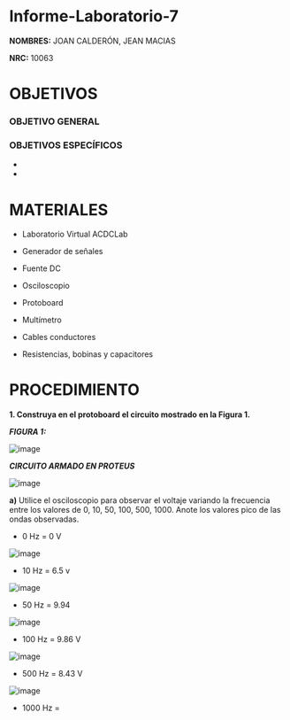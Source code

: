 # Informe-Laboratorio-7

**NOMBRES:** JOAN CALDERÓN, JEAN MACIAS

**NRC:** 10063

# **OBJETIVOS**

### **OBJETIVO GENERAL**

### **OBJETIVOS ESPECÍFICOS**

* 

*

# **MATERIALES**

* Laboratorio Virtual ACDCLab

* Generador de señales

* Fuente DC

* Osciloscopio

* Protoboard

* Multímetro

* Cables conductores

* Resistencias, bobinas y capacitores

# **PROCEDIMIENTO**

**1. Construya en el protoboard el circuito mostrado en la Figura 1.**

***FIGURA 1:***

![image](https://user-images.githubusercontent.com/116774235/217982009-f376e51d-5aa6-405a-9254-c28deacbbf40.png)

***CIRCUITO ARMADO EN PROTEUS***

![image](https://user-images.githubusercontent.com/116774235/218022399-a0c106c6-f77b-405b-842a-985605afecbe.png)


**a)** Utilice el osciloscopio para observar el voltaje  variando la frecuencia entre los valores de 0, 10, 50, 100, 500, 1000. Anote los valores pico de las ondas observadas.

* 0 Hz = 0 V

![image](https://user-images.githubusercontent.com/116774235/218015118-7dc60c6c-7e76-4f3a-b7c6-6d2a08762c6f.png)

* 10 Hz = 6.5 v

![image](https://user-images.githubusercontent.com/116774235/218022964-4d9691bc-3f08-44c2-94b9-bc77b4b80bc1.png)

* 50 Hz = 9.94

![image](https://user-images.githubusercontent.com/116774235/218019979-45620308-2b3e-407b-9883-3917b38de7f7.png)

* 100 Hz = 9.86 V

![image](https://user-images.githubusercontent.com/116774235/218020351-9ac91b7e-c281-4b10-aed9-2c91ae309f45.png)

* 500 Hz = 8.43 V

![image](https://user-images.githubusercontent.com/116774235/218020614-43b65860-f131-4819-b7f5-2ebdabd27d31.png)

* 1000 Hz = 

